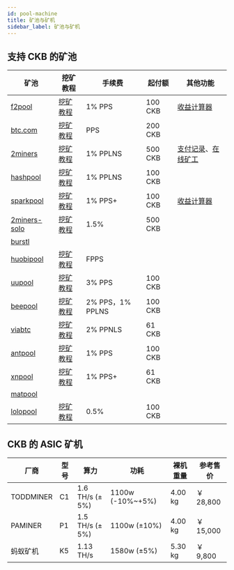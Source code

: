 ```yaml
---
id: pool-machine
title: 矿池与矿机
sidebar_label: 矿池与矿机
---
```


## 支持 CKB 的矿池

|矿池   |挖矿教程 |手续费 | 起付额 |其他功能 |
|-------|-------|--------|-------|-------|
|[f2pool](https://www.f2pool.com/)|[挖矿教程](https://blog.f2pool.com/zh/mining-tutorial/ckb)|1% PPS|100 CKB | [收益计算器](https://www.f2pool.com/)|
|[btc.com](https://pool.btc.com/)|[挖矿教程](https://help.pool.btc.com/hc/zh-cn/articles/360038783551-Nervos-CKB-%E6%8C%96%E7%9F%BF%E6%95%99%E7%A8%8B)|PPS|200 CKB|
|[2miners](https://ckb.2miners.com/)|[挖矿教程](https://ckb.2miners.com/help)|1% PPLNS|500 CKB|[支付记录](https://ckb.2miners.com/payments)、[在线矿工](https://ckb.2miners.com/miners)|
|[hashpool](https://hashpool.com/coins/CKB)|[挖矿教程](https://support-cn.hashpool.com/article/hashpool-ckb-tutorial/)|1% PPLNS|100 CKB||
|[sparkpool](https://www.sparkpool.com/token/CKB)|[挖矿教程](https://support.sparkpool.com/hc/zh-cn/articles/360000440961)|1% PPS+|100 CKB|[收益计算器](https://www.sparkpool.com/token/CKB)|
|[2miners-solo](https://solo-ckb.2miners.com/)|[挖矿教程](https://solo-ckb.2miners.com/en/help)|1.5%|500 CKB||
|[burstl](http://burstl.net/)|||||
|[huobipool](https://www.hpt.com/pow/innovative)|[挖矿教程](https://www.hpt.com/pow/help/14/152)|FPPS|||
|[uupool](https://uupool.cn/ckb/)|[挖矿教程]()|3% PPS|100 CKB||
|[beepool](https://beepool.org/coindetail/ckb)|[挖矿教程](https://www.beepool.org/tutorial/ckb)|2% PPS，1% PPLNS|100 CKB||
|[viabtc](https://www.viabtc.com/pool/state)|[挖矿教程](https://support.viabtc.com/hc/zh-cn/articles/360034856032-Nervos-CKB%E6%8C%96%E7%9F%BF%E6%95%99%E7%A8%8B-NBminer-Bminer)|2% PPNLS|61 CKB||
|[antpool]()|[挖矿教程](https://antpool.kf5.com/hc/kb/article/1326134/)|1% PPS|100 CKB||
|[xnpool](https://www.xnpool.com/)|[挖矿教程](https://www.xnpool.com/tutorial/%E8%BD%AF%E4%BB%B6%E6%95%99%E7%A8%8B)|1% PPS+|61 CKB||
|[matpool](https://matpool.io/)|||||
|[lolopool](https://ckb.lolopool.com/)|[挖矿教程](https://ckb.lolopool.com/help)|0.5% |100 CKB||


## CKB 的 ASIC 矿机

|厂商|型号|算力|功耗|裸机重量|参考售价|
|----------|-----|-------------|--------------------|--------|-------|
|TODDMINER |C1   |1.6 TH/s (± 5%) |1100w (-10%~+5%) |4.00 kg|￥ 28,800|
|PAMINER   |P1   |1.5 TH/s (± 5%) |1100w (±10%)     |4.00 kg|￥ 15,000|
|蚂蚁矿机   |K5   |1.13 TH/s       |1580w (±5%)      |5.30 kg|￥  9,800|